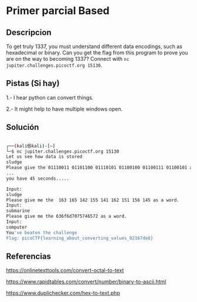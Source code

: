 # Primer parcial Based

## Descripcion

To get truly 1337, you must understand different data encodings, such as hexadecimal or binary. Can you get the flag from this program to prove you are on the way to becoming 1337? Connect with `nc jupiter.challenges.picoctf.org 15130`.

## Pistas (Si hay)

1.- I hear python can convert things.

2.- It might help to have multiple windows open.

## Solución

``` Bash

┌──(kali㉿kali)-[~]
└─$ nc jupiter.challenges.picoctf.org 15130
Let us see how data is stored
sludge
Please give the 01110011 01101100 01110101 01100100 01100111 01100101 as a word.
...
you have 45 seconds.....

Input:
sludge
Please give me the  163 165 142 155 141 162 151 156 145 as a word.
Input:
submarine
Please give me the 636f6d7075746572 as a word.
Input:
computer
You've beaten the challenge
Flag: picoCTF{learning_about_converting_values_02167de8}


```

## Referencias

https://onlinetexttools.com/convert-octal-to-text

https://www.rapidtables.com/convert/number/binary-to-ascii.html

https://www.duplichecker.com/hex-to-text.php